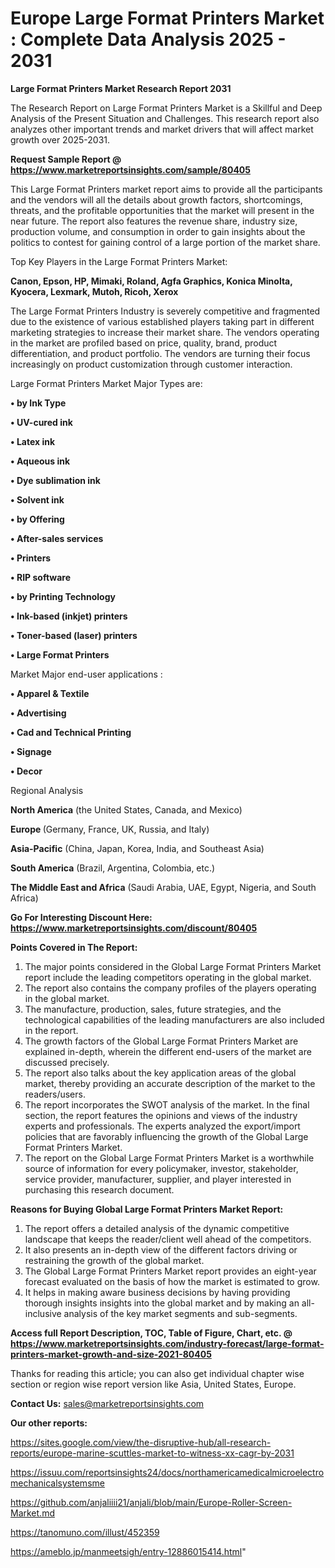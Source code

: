 # Europe Large Format Printers Market : Complete Data Analysis 2025 - 2031

<strong>Large Format Printers Market Research Report 2031</strong>

The Research Report on Large Format Printers Market is a Skillful and Deep Analysis of the Present Situation and Challenges. This research report also analyzes other important trends and market drivers that will affect market growth over 2025-2031.

<strong>Request Sample Report @ <a href=https://www.marketreportsinsights.com/sample/80405>https://www.marketreportsinsights.com/sample/80405</a></strong>

This Large Format Printers market report aims to provide all the participants and the vendors will all the details about growth factors, shortcomings, threats, and the profitable opportunities that the market will present in the near future. The report also features the revenue share, industry size, production volume, and consumption in order to gain insights about the politics to contest for gaining control of a large portion of the market share.

Top Key Players in the Large Format Printers Market:

<strong>Canon, Epson, HP, Mimaki, Roland, Agfa Graphics, Konica Minolta, Kyocera, Lexmark, Mutoh, Ricoh, Xerox</strong>

The Large Format Printers Industry is severely competitive and fragmented due to the existence of various established players taking part in different marketing strategies to increase their market share. The vendors operating in the market are profiled based on price, quality, brand, product differentiation, and product portfolio. The vendors are turning their focus increasingly on product customization through customer interaction.

Large Format Printers Market Major Types are:

<strong>• by Ink Type

• UV-cured ink

• Latex ink

• Aqueous ink

• Dye sublimation ink

• Solvent ink

• by Offering

• After-sales services

• Printers

• RIP software

• by Printing Technology

• Ink-based (inkjet) printers

• Toner-based (laser) printers

• Large Format Printers</strong>

Market Major end-user applications :

<strong>• Apparel & Textile

• Advertising

• Cad and Technical Printing

• Signage

• Decor</strong>

Regional Analysis

</u><strong><b>North America</b></strong> (the United States, Canada, and Mexico)

<strong><b>Europe </b></strong>(Germany, France, UK, Russia, and Italy)

<strong><b>Asia-Pacific</b></strong> (China, Japan, Korea, India, and Southeast Asia)

<strong><b>South America</b></strong> (Brazil, Argentina, Colombia, etc.)

<strong><b>The Middle East and Africa</b></strong> (Saudi Arabia, UAE, Egypt, Nigeria, and South Africa)

<strong>Go For Interesting Discount Here: <a href=https://www.marketreportsinsights.com/discount/80405>https://www.marketreportsinsights.com/discount/80405</a></strong>

<strong>Points Covered in The Report:</strong>
<ol>
  <li>The major points considered in the Global Large Format Printers Market report include the leading competitors operating in the global market.</li>
  <li>The report also contains the company profiles of the players operating in the global market.</li>
  <li>The manufacture, production, sales, future strategies, and the technological capabilities of the leading manufacturers are also included in the report.</li>
  <li>The growth factors of the Global Large Format Printers Market are explained in-depth, wherein the different end-users of the market are discussed precisely.</li>
  <li>The report also talks about the key application areas of the global market, thereby providing an accurate description of the market to the readers/users.</li>
  <li>The report incorporates the SWOT analysis of the market. In the final section, the report features the opinions and views of the industry experts and professionals. The experts analyzed the export/import policies that are favorably influencing the growth of the Global Large Format Printers Market.</li>
  <li>The report on the Global Large Format Printers Market is a worthwhile source of information for every policymaker, investor, stakeholder, service provider, manufacturer, supplier, and player interested in purchasing this research document.</li>
</ol>
<strong>Reasons for Buying Global Large Format Printers Market Report:</strong>

<ol>
  <li>The report offers a detailed analysis of the dynamic competitive landscape that keeps the reader/client well ahead of the competitors.</li>
  <li>It also presents an in-depth view of the different factors driving or restraining the growth of the global market.</li>
  <li>The Global Large Format Printers Market report provides an eight-year forecast evaluated on the basis of how the market is estimated to grow.</li>
  <li>It helps in making aware business decisions by having providing thorough insights insights into the global market and by making an all-inclusive analysis of the key market segments and sub-segments.</li>
</ol>
<strong>Access full Report Description, TOC, Table of Figure, Chart, etc. @ <a href=https://www.marketreportsinsights.com/industry-forecast/large-format-printers-market-growth-and-size-2021-80405>https://www.marketreportsinsights.com/industry-forecast/large-format-printers-market-growth-and-size-2021-80405</a></strong>


Thanks for reading this article; you can also get individual chapter wise section or region wise report version like Asia, United States, Europe.

<strong>Contact Us:</strong>
sales@marketreportsinsights.com

<strong>Our other reports:</strong>

<a href=https://sites.google.com/view/the-disruptive-hub/all-research-reports/europe-marine-scuttles-market-to-witness-xx-cagr-by-2031>https://sites.google.com/view/the-disruptive-hub/all-research-reports/europe-marine-scuttles-market-to-witness-xx-cagr-by-2031</a>

<a href=https://issuu.com/reportsinsights24/docs/northamericamedicalmicroelectromechanicalsystemsme>https://issuu.com/reportsinsights24/docs/northamericamedicalmicroelectromechanicalsystemsme</a>

<a href=https://github.com/anjaliiii21/anjali/blob/main/Europe-Roller-Screen-Market.md>https://github.com/anjaliiii21/anjali/blob/main/Europe-Roller-Screen-Market.md</a>

<a href=https://tanomuno.com/illust/452359>https://tanomuno.com/illust/452359</a>

<a href=https://ameblo.jp/manmeetsigh/entry-12886015414.html>https://ameblo.jp/manmeetsigh/entry-12886015414.html</a>"
